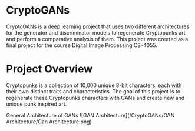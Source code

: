 # CryptoGANs
CryptoGANs is a deep learning project that uses two different architectures for the generator and discriminator models to regenerate Cryptopunks art and perform a comparative analysis of them. This project was created as a final project for the course Digital Image Processing CS-4055.

# Project Overview
Cryptopunks is a collection of 10,000 unique 8-bit characters, each with their own distinct traits and characteristics. The goal of this project is to regenerate these Cryptopunks characters with GANs and create new and unique punk inspired art.

General Architecture of GANs
![GAN Architecture](/CryptoGANs/GAN Architecture/Gan Architecture.png)
